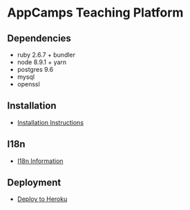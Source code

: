 # AppCamps Teaching Platform

## Dependencies
- ruby 2.6.7 + bundler
- node 8.9.1 + yarn
- postgres 9.6
- mysql
- openssl

## Installation

* [Installation Instructions](docs/Installation.md)

## I18n
* [I18n Information](docs/I18n.md)

## Deployment
* [Deploy to Heroku](docs/Deployment.md)

